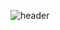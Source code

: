 ![header](https://capsule-render.vercel.app/api?type=waving&color=gradient&customColorList=6&height=250&section=header&text=Hyundong&nbsp;Sung&animation=fadeIn&20render&fontSize=60)
